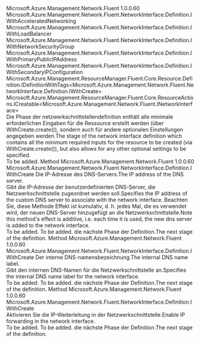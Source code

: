 <Type Name="IWithCreate" FullName="Microsoft.Azure.Management.Network.Fluent.NetworkInterface.Definition.IWithCreate">
  <TypeSignature Language="C#" Value="public interface IWithCreate : Microsoft.Azure.Management.Network.Fluent.NetworkInterface.Definition.IWithAcceleratedNetworking, Microsoft.Azure.Management.Network.Fluent.NetworkInterface.Definition.IWithLoadBalancer, Microsoft.Azure.Management.Network.Fluent.NetworkInterface.Definition.IWithNetworkSecurityGroup, Microsoft.Azure.Management.Network.Fluent.NetworkInterface.Definition.IWithPrimaryPublicIPAddress, Microsoft.Azure.Management.Network.Fluent.NetworkInterface.Definition.IWithSecondaryIPConfiguration, Microsoft.Azure.Management.ResourceManager.Fluent.Core.Resource.Definition.IDefinitionWithTags&lt;Microsoft.Azure.Management.Network.Fluent.NetworkInterface.Definition.IWithCreate&gt;, Microsoft.Azure.Management.ResourceManager.Fluent.Core.ResourceActions.ICreatable&lt;Microsoft.Azure.Management.Network.Fluent.INetworkInterface&gt;" />
  <TypeSignature Language="ILAsm" Value=".class public interface auto ansi abstract IWithCreate implements class Microsoft.Azure.Management.Network.Fluent.NetworkInterface.Definition.IWithAcceleratedNetworking, class Microsoft.Azure.Management.Network.Fluent.NetworkInterface.Definition.IWithLoadBalancer, class Microsoft.Azure.Management.Network.Fluent.NetworkInterface.Definition.IWithNetworkSecurityGroup, class Microsoft.Azure.Management.Network.Fluent.NetworkInterface.Definition.IWithPrimaryPublicIPAddress, class Microsoft.Azure.Management.Network.Fluent.NetworkInterface.Definition.IWithSecondaryIPConfiguration, class Microsoft.Azure.Management.ResourceManager.Fluent.Core.Resource.Definition.IDefinitionWithTags`1&lt;class Microsoft.Azure.Management.Network.Fluent.NetworkInterface.Definition.IWithCreate&gt;, class Microsoft.Azure.Management.ResourceManager.Fluent.Core.ResourceActions.ICreatable`1&lt;class Microsoft.Azure.Management.Network.Fluent.INetworkInterface&gt;, class Microsoft.Azure.Management.ResourceManager.Fluent.Core.ResourceActions.IIndexable" />
  <TypeSignature Language="DocId" Value="T:Microsoft.Azure.Management.Network.Fluent.NetworkInterface.Definition.IWithCreate" />
  <TypeSignature Language="VB.NET" Value="Public Interface IWithCreate&#xA;Implements ICreatable(Of INetworkInterface), IDefinitionWithTags(Of IWithCreate), IWithAcceleratedNetworking, IWithLoadBalancer, IWithNetworkSecurityGroup, IWithPrimaryPublicIPAddress, IWithSecondaryIPConfiguration" />
  <TypeSignature Language="F#" Value="type IWithCreate = interface&#xA;    interface ICreatable&lt;INetworkInterface&gt;&#xA;    interface IIndexable&#xA;    interface IDefinitionWithTags&lt;IWithCreate&gt;&#xA;    interface IWithPrimaryPublicIPAddress&#xA;    interface IWithNetworkSecurityGroup&#xA;    interface IWithSecondaryIPConfiguration&#xA;    interface IWithAcceleratedNetworking&#xA;    interface IWithLoadBalancer" />
  <AssemblyInfo>
    <AssemblyName>Microsoft.Azure.Management.Network.Fluent</AssemblyName>
    <AssemblyVersion>1.0.0.60</AssemblyVersion>
  </AssemblyInfo>
  <Interfaces>
    <Interface>
      <InterfaceName>Microsoft.Azure.Management.Network.Fluent.NetworkInterface.Definition.IWithAcceleratedNetworking</InterfaceName>
    </Interface>
    <Interface>
      <InterfaceName>Microsoft.Azure.Management.Network.Fluent.NetworkInterface.Definition.IWithLoadBalancer</InterfaceName>
    </Interface>
    <Interface>
      <InterfaceName>Microsoft.Azure.Management.Network.Fluent.NetworkInterface.Definition.IWithNetworkSecurityGroup</InterfaceName>
    </Interface>
    <Interface>
      <InterfaceName>Microsoft.Azure.Management.Network.Fluent.NetworkInterface.Definition.IWithPrimaryPublicIPAddress</InterfaceName>
    </Interface>
    <Interface>
      <InterfaceName>Microsoft.Azure.Management.Network.Fluent.NetworkInterface.Definition.IWithSecondaryIPConfiguration</InterfaceName>
    </Interface>
    <Interface>
      <InterfaceName>Microsoft.Azure.Management.ResourceManager.Fluent.Core.Resource.Definition.IDefinitionWithTags&lt;Microsoft.Azure.Management.Network.Fluent.NetworkInterface.Definition.IWithCreate&gt;</InterfaceName>
    </Interface>
    <Interface>
      <InterfaceName>Microsoft.Azure.Management.ResourceManager.Fluent.Core.ResourceActions.ICreatable&lt;Microsoft.Azure.Management.Network.Fluent.INetworkInterface&gt;</InterfaceName>
    </Interface>
  </Interfaces>
  <Docs>
    <summary>
            <span data-ttu-id="3d9c4-101">Die Phase der netzwerkschnittstellendefinition enthält alle minimale erforderlichen Eingaben für die Ressource erstellt werden (über WithCreate.create()), sondern auch für andere optionalen Einstellungen angegeben werden.</span><span class="sxs-lookup"><span data-stu-id="3d9c4-101">The stage of the network interface definition which contains all the minimum required inputs for the resource to be created (via  WithCreate.create()), but also allows for any other optional settings to be specified.</span></span>
            </summary>
    <remarks>To be added.</remarks>
  </Docs>
  <Members>
    <Member MemberName="WithDnsServer">
      <MemberSignature Language="C#" Value="public Microsoft.Azure.Management.Network.Fluent.NetworkInterface.Definition.IWithCreate WithDnsServer (string ipAddress);" />
      <MemberSignature Language="ILAsm" Value=".method public hidebysig newslot virtual instance class Microsoft.Azure.Management.Network.Fluent.NetworkInterface.Definition.IWithCreate WithDnsServer(string ipAddress) cil managed" />
      <MemberSignature Language="DocId" Value="M:Microsoft.Azure.Management.Network.Fluent.NetworkInterface.Definition.IWithCreate.WithDnsServer(System.String)" />
      <MemberSignature Language="VB.NET" Value="Public Function WithDnsServer (ipAddress As String) As IWithCreate" />
      <MemberSignature Language="F#" Value="abstract member WithDnsServer : string -&gt; Microsoft.Azure.Management.Network.Fluent.NetworkInterface.Definition.IWithCreate" Usage="iWithCreate.WithDnsServer ipAddress" />
      <MemberType>Method</MemberType>
      <AssemblyInfo>
        <AssemblyName>Microsoft.Azure.Management.Network.Fluent</AssemblyName>
        <AssemblyVersion>1.0.0.60</AssemblyVersion>
      </AssemblyInfo>
      <ReturnValue>
        <ReturnType>Microsoft.Azure.Management.Network.Fluent.NetworkInterface.Definition.IWithCreate</ReturnType>
      </ReturnValue>
      <Parameters>
        <Parameter Name="ipAddress" Type="System.String" />
      </Parameters>
      <Docs>
        <param name="ipAddress"><span data-ttu-id="3d9c4-102">Die IP-Adresse des DNS-Servers.</span><span class="sxs-lookup"><span data-stu-id="3d9c4-102">The IP address of the DNS server.</span></span></param>
        <summary>
            <span data-ttu-id="3d9c4-103">Gibt die IP-Adresse der benutzerdefinierten DNS-Server, die Netzwerkschnittstelle zugeordnet werden soll.</span><span class="sxs-lookup"><span data-stu-id="3d9c4-103">Specifies the IP address of the custom DNS server to associate with the network interface.</span></span>
            <span data-ttu-id="3d9c4-104">Beachten Sie, diese Methode Effekt ist kumulativ, d. h. jedes Mal, die es verwendet wird, der neuen DNS-Server hinzugefügt an die Netzwerkschnittstelle.</span><span class="sxs-lookup"><span data-stu-id="3d9c4-104">Note this method's effect is additive, i.e. each time it is used, the new dns server is added to the network interface.</span></span>
            </summary>
        <returns>To be added.</returns>
        <remarks>To be added.</remarks>
        <return><span data-ttu-id="3d9c4-105">die nächste Phase der Definition.</span><span class="sxs-lookup"><span data-stu-id="3d9c4-105">The next stage of the definition.</span></span></return>
      </Docs>
    </Member>
    <Member MemberName="WithInternalDnsNameLabel">
      <MemberSignature Language="C#" Value="public Microsoft.Azure.Management.Network.Fluent.NetworkInterface.Definition.IWithCreate WithInternalDnsNameLabel (string dnsNameLabel);" />
      <MemberSignature Language="ILAsm" Value=".method public hidebysig newslot virtual instance class Microsoft.Azure.Management.Network.Fluent.NetworkInterface.Definition.IWithCreate WithInternalDnsNameLabel(string dnsNameLabel) cil managed" />
      <MemberSignature Language="DocId" Value="M:Microsoft.Azure.Management.Network.Fluent.NetworkInterface.Definition.IWithCreate.WithInternalDnsNameLabel(System.String)" />
      <MemberSignature Language="VB.NET" Value="Public Function WithInternalDnsNameLabel (dnsNameLabel As String) As IWithCreate" />
      <MemberSignature Language="F#" Value="abstract member WithInternalDnsNameLabel : string -&gt; Microsoft.Azure.Management.Network.Fluent.NetworkInterface.Definition.IWithCreate" Usage="iWithCreate.WithInternalDnsNameLabel dnsNameLabel" />
      <MemberType>Method</MemberType>
      <AssemblyInfo>
        <AssemblyName>Microsoft.Azure.Management.Network.Fluent</AssemblyName>
        <AssemblyVersion>1.0.0.60</AssemblyVersion>
      </AssemblyInfo>
      <ReturnValue>
        <ReturnType>Microsoft.Azure.Management.Network.Fluent.NetworkInterface.Definition.IWithCreate</ReturnType>
      </ReturnValue>
      <Parameters>
        <Parameter Name="dnsNameLabel" Type="System.String" />
      </Parameters>
      <Docs>
        <param name="dnsNameLabel"><span data-ttu-id="3d9c4-106">Der interne DNS-namensbezeichnung.</span><span class="sxs-lookup"><span data-stu-id="3d9c4-106">The internal DNS name label.</span></span></param>
        <summary>
            <span data-ttu-id="3d9c4-107">Gibt den internen DNS-Namen für die Netzwerkschnittstelle an.</span><span class="sxs-lookup"><span data-stu-id="3d9c4-107">Specifies the internal DNS name label for the network interface.</span></span>
            </summary>
        <returns>To be added.</returns>
        <remarks>To be added.</remarks>
        <return><span data-ttu-id="3d9c4-108">die nächste Phase der Definition.</span><span class="sxs-lookup"><span data-stu-id="3d9c4-108">The next stage of the definition.</span></span></return>
      </Docs>
    </Member>
    <Member MemberName="WithIPForwarding">
      <MemberSignature Language="C#" Value="public Microsoft.Azure.Management.Network.Fluent.NetworkInterface.Definition.IWithCreate WithIPForwarding ();" />
      <MemberSignature Language="ILAsm" Value=".method public hidebysig newslot virtual instance class Microsoft.Azure.Management.Network.Fluent.NetworkInterface.Definition.IWithCreate WithIPForwarding() cil managed" />
      <MemberSignature Language="DocId" Value="M:Microsoft.Azure.Management.Network.Fluent.NetworkInterface.Definition.IWithCreate.WithIPForwarding" />
      <MemberSignature Language="VB.NET" Value="Public Function WithIPForwarding () As IWithCreate" />
      <MemberSignature Language="F#" Value="abstract member WithIPForwarding : unit -&gt; Microsoft.Azure.Management.Network.Fluent.NetworkInterface.Definition.IWithCreate" Usage="iWithCreate.WithIPForwarding " />
      <MemberType>Method</MemberType>
      <AssemblyInfo>
        <AssemblyName>Microsoft.Azure.Management.Network.Fluent</AssemblyName>
        <AssemblyVersion>1.0.0.60</AssemblyVersion>
      </AssemblyInfo>
      <ReturnValue>
        <ReturnType>Microsoft.Azure.Management.Network.Fluent.NetworkInterface.Definition.IWithCreate</ReturnType>
      </ReturnValue>
      <Parameters />
      <Docs>
        <summary>
            <span data-ttu-id="3d9c4-109">Aktivieren Sie die IP-Weiterleitung in der Netzwerkschnittstelle.</span><span class="sxs-lookup"><span data-stu-id="3d9c4-109">Enable IP forwarding in the network interface.</span></span>
            </summary>
        <returns>To be added.</returns>
        <remarks>To be added.</remarks>
        <return><span data-ttu-id="3d9c4-110">die nächste Phase der Definition.</span><span class="sxs-lookup"><span data-stu-id="3d9c4-110">The next stage of the definition.</span></span></return>
      </Docs>
    </Member>
  </Members>
</Type>
